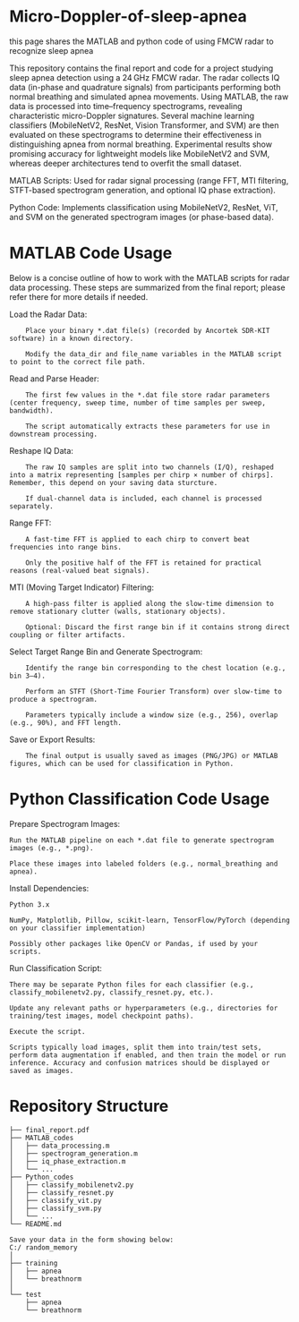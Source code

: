 # Micro-Doppler-of-sleep-apnea
this page shares the MATLAB and python code of using FMCW radar to recognize sleep apnea

This repository contains the final report and code for a project studying sleep apnea detection using a 24 GHz FMCW radar. The radar collects IQ data (in-phase and quadrature signals) from participants performing both normal breathing and simulated apnea movements. Using MATLAB, the raw data is processed into time–frequency spectrograms, revealing characteristic micro-Doppler signatures. Several machine learning classifiers (MobileNetV2, ResNet, Vision Transformer, and SVM) are then evaluated on these spectrograms to determine their effectiveness in distinguishing apnea from normal breathing. Experimental results show promising accuracy for lightweight models like MobileNetV2 and SVM, whereas deeper architectures tend to overfit the small dataset.

MATLAB Scripts: Used for radar signal processing (range FFT, MTI filtering, STFT-based spectrogram generation, and optional IQ phase extraction).

Python Code: Implements classification using MobileNetV2, ResNet, ViT, and SVM on the generated spectrogram images (or phase-based data).

# MATLAB Code Usage

Below is a concise outline of how to work with the MATLAB scripts for radar data processing. These steps are summarized from the final report; please refer there for more details if needed.

Load the Radar Data:

        Place your binary *.dat file(s) (recorded by Ancortek SDR-KIT software) in a known directory.

        Modify the data_dir and file_name variables in the MATLAB script to point to the correct file path.

Read and Parse Header:

        The first few values in the *.dat file store radar parameters (center frequency, sweep time, number of time samples per sweep, bandwidth).

        The script automatically extracts these parameters for use in downstream processing.

Reshape IQ Data:

        The raw IQ samples are split into two channels (I/Q), reshaped into a matrix representing [samples per chirp × number of chirps]. Remember, this depend on your saving data sturcture.

        If dual-channel data is included, each channel is processed separately.

Range FFT:

        A fast-time FFT is applied to each chirp to convert beat frequencies into range bins.

        Only the positive half of the FFT is retained for practical reasons (real-valued beat signals).

MTI (Moving Target Indicator) Filtering:

        A high-pass filter is applied along the slow-time dimension to remove stationary clutter (walls, stationary objects).

        Optional: Discard the first range bin if it contains strong direct coupling or filter artifacts.

Select Target Range Bin and Generate Spectrogram:

        Identify the range bin corresponding to the chest location (e.g., bin 3–4).

        Perform an STFT (Short-Time Fourier Transform) over slow-time to produce a spectrogram.

        Parameters typically include a window size (e.g., 256), overlap (e.g., 90%), and FFT length.

Save or Export Results:

        The final output is usually saved as images (PNG/JPG) or MATLAB figures, which can be used for classification in Python.

 # Python Classification Code Usage
 Prepare Spectrogram Images:

    Run the MATLAB pipeline on each *.dat file to generate spectrogram images (e.g., *.png).

    Place these images into labeled folders (e.g., normal_breathing and apnea).

Install Dependencies:

    Python 3.x

    NumPy, Matplotlib, Pillow, scikit-learn, TensorFlow/PyTorch (depending on your classifier implementation)

    Possibly other packages like OpenCV or Pandas, if used by your scripts.

Run Classification Script:

    There may be separate Python files for each classifier (e.g., classify_mobilenetv2.py, classify_resnet.py, etc.).

    Update any relevant paths or hyperparameters (e.g., directories for training/test images, model checkpoint paths).

    Execute the script.

    Scripts typically load images, split them into train/test sets, perform data augmentation if enabled, and then train the model or run inference. Accuracy and confusion matrices should be displayed or saved as images.

# Repository Structure 

    
    ├── final_report.pdf
    ├── MATLAB_codes
    │   ├── data_processing.m
    │   ├── spectrogram_generation.m
    │   ├── iq_phase_extraction.m
    │   └── ...
    ├── Python_codes
    │   ├── classify_mobilenetv2.py
    │   ├── classify_resnet.py
    │   ├── classify_vit.py
    │   ├── classify_svm.py
    │   └── ...
    └── README.md

    Save your data in the form showing below:
    C:/ random_memory
    │
    ├── training
    │   ├── apnea
    │   └── breathnorm
    │
    └── test
        ├── apnea
        └── breathnorm
